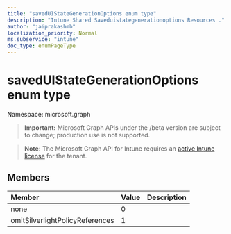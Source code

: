 ```yaml
---
title: "savedUIStateGenerationOptions enum type"
description: "Intune Shared Saveduistategenerationoptions Resources ."
author: "jaiprakashmb"
localization_priority: Normal
ms.subservice: "intune"
doc_type: enumPageType
---
```


# savedUIStateGenerationOptions enum type

Namespace: microsoft.graph

> **Important:** Microsoft Graph APIs under the /beta version are subject to change; production use is not supported.

> **Note:** The Microsoft Graph API for Intune requires an [active Intune license](https://go.microsoft.com/fwlink/?linkid=839381) for the tenant.



## Members
|Member|Value|Description|
|:---|:---|:---|
|none|0||
|omitSilverlightPolicyReferences|1||